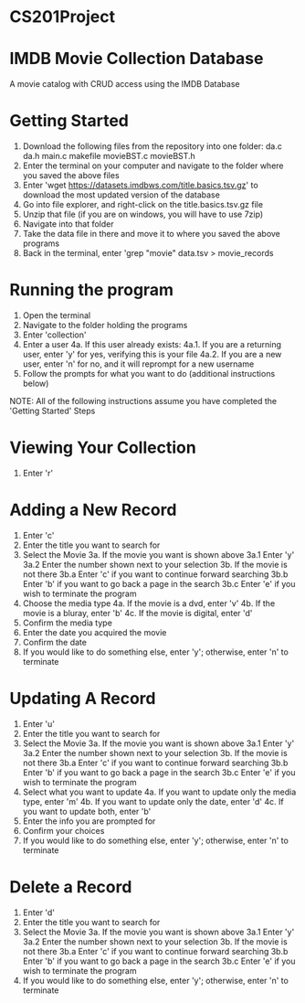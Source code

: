 # CS201Project
# IMDB Movie Collection Database
A movie catalog with CRUD access using the IMDB Database

# Getting Started
1. Download the following files from the repository into one folder:
	da.c
	da.h
	main.c
	makefile
	movieBST.c
	movieBST.h
2. Enter the terminal on your computer and navigate to the folder where you saved the above files
3. Enter 'wget https://datasets.imdbws.com/title.basics.tsv.gz' to download the most updated version of the database
4. Go into file explorer, and right-click on the title.basics.tsv.gz file
5. Unzip that file (if you are on windows, you will have to use 7zip)
6. Navigate into that folder
7. Take the data file in there and move it to where you saved the above programs
8. Back in the terminal, enter 'grep "movie" data.tsv > movie_records

# Running the program
1. Open the terminal
2. Navigate to the folder holding the programs
3. Enter 'collection'
4. Enter a user
	4a. If this user already exists:
		4a.1. If you are a returning user, enter 'y' for yes, verifying this is your file
		4a.2. If you are a new user, enter 'n' for no, and it will reprompt for a new username
5. Follow the prompts for what you want to do (additional instructions below)

NOTE: All of the following instructions assume you have completed the 'Getting Started' Steps

# Viewing Your Collection
1. Enter 'r'

# Adding a New Record
1. Enter 'c'
2. Enter the title you want to search for
3. Select the Movie
	3a. If the movie you want is shown above
		3a.1 Enter 'y'
		3a.2 Enter the number shown next to your selection
	3b. If the movie is not there
		3b.a Enter 'c' if you want to continue forward searching
		3b.b Enter 'b' if you want to go back a page in the search
		3b.c Enter 'e' if you wish to terminate the program
4. Choose the media type
	4a. If the movie is a dvd, enter 'v'
	4b. If the movie is a bluray, enter 'b'
	4c. If the movie is digital, enter 'd'
5. Confirm the media type
6. Enter the date you acquired the movie
7. Confirm the date
8. If you would like to do something else, enter 'y'; otherwise, enter 'n' to terminate

# Updating A Record
1. Enter 'u'
2. Enter the title you want to search for
3. Select the Movie
	3a. If the movie you want is shown above
		3a.1 Enter 'y'
		3a.2 Enter the number shown next to your selection
	3b. If the movie is not there
		3b.a Enter 'c' if you want to continue forward searching
		3b.b Enter 'b' if you want to go back a page in the search
		3b.c Enter 'e' if you wish to terminate the program
4. Select what you want to update
	4a. If you want to update only the media type, enter 'm'
	4b. If you want to update only the date, enter 'd'
	4c. If you want to update both, enter 'b'
5. Enter the info you are prompted for
6. Confirm your choices
7. If you would like to do something else, enter 'y'; otherwise, enter 'n' to terminate

# Delete a Record
1. Enter 'd'
2. Enter the title you want to search for
3. Select the Movie
	3a. If the movie you want is shown above
		3a.1 Enter 'y'
		3a.2 Enter the number shown next to your selection
	3b. If the movie is not there
		3b.a Enter 'c' if you want to continue forward searching
		3b.b Enter 'b' if you want to go back a page in the search
		3b.c Enter 'e' if you wish to terminate the program
4. If you would like to do something else, enter 'y'; otherwise, enter 'n' to terminate

